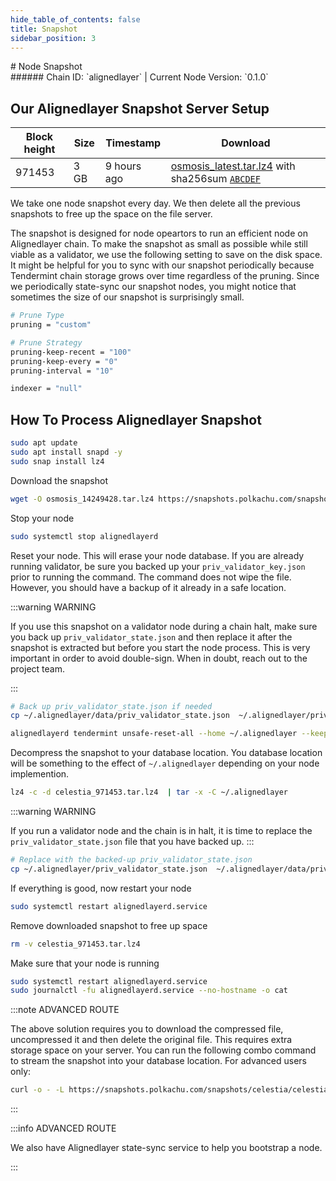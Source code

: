 ```yaml
---
hide_table_of_contents: false
title: Snapshot
sidebar_position: 3
---
```


<div class="h1-with-icon icon-alignedlayer">
# Node Snapshot
</div>
###### Chain ID: `alignedlayer` | Current Node Version: `0.1.0`

## Our Alignedlayer Snapshot Server Setup

| Block height | Size | Timestamp | Download                                                                                         |
|--------------|------|-----------|--------------------------------------------------------------------------------------------------|
| 971453       | 3 GB |9 hours ago| [osmosis_latest.tar.lz4](https://google.com) with sha256sum [`ABCDEF`](https://google.com)       |


We take one node snapshot every day. We then delete all the previous snapshots to free up the space on the file server.

The snapshot is designed for node opeartors to run an efficient node on Alignedlayer chain. To make the snapshot as small as possible while still viable as a validator, we use the following setting to save on the disk space. It might be helpful for you to sync with our snapshot periodically because Tendermint chain storage grows over time regardless of the pruning. Since we periodically state-sync our snapshot nodes, you might notice that sometimes the size of our snapshot is surprisingly small.

```bash title="app.toml"
# Prune Type
pruning = "custom"

# Prune Strategy
pruning-keep-recent = "100"
pruning-keep-every = "0"
pruning-interval = "10"
```

```bash title="config.toml"
indexer = "null"
```

## How To Process Alignedlayer Snapshot
```bash
sudo apt update
sudo apt install snapd -y
sudo snap install lz4
```
Download the snapshot
```bash
wget -O osmosis_14249428.tar.lz4 https://snapshots.polkachu.com/snapshots/osmosis/osmosis_14249428.tar.lz4 --inet4-only
```
Stop your node
```bash
sudo systemctl stop alignedlayerd
```
Reset your node. This will erase your node database. If you are already running validator, be sure you backed up your `priv_validator_key.json` prior to running the command. The command does not wipe the file. However, you should have a backup of it already in a safe location.

:::warning WARNING

If you use this snapshot on a validator node during a chain halt, make sure you back up `priv_validator_state.json` and then replace it after the snapshot is extracted but before you start the node process. This is very important in order to avoid double-sign. When in doubt, reach out to the project team.

:::

```bash
# Back up priv_validator_state.json if needed
cp ~/.alignedlayer/data/priv_validator_state.json  ~/.alignedlayer/priv_validator_state.json

alignedlayerd tendermint unsafe-reset-all --home ~/.alignedlayer --keep-addr-book
```

Decompress the snapshot to your database location. You database location will be something to the effect of `~/.alignedlayer` depending on your node implemention.

```bash
lz4 -c -d celestia_971453.tar.lz4  | tar -x -C ~/.alignedlayer
```

:::warning WARNING

If you run a validator node and the chain is in halt, it is time to replace the `priv_validator_state.json` file that you have backed up.
:::

```bash
# Replace with the backed-up priv_validator_state.json
cp ~/.alignedlayer/priv_validator_state.json  ~/.alignedlayer/data/priv_validator_state.json
```

If everything is good, now restart your node

```bash
sudo systemctl restart alignedlayerd.service
```

Remove downloaded snapshot to free up space

```bash
rm -v celestia_971453.tar.lz4
```

Make sure that your node is running

```bash
sudo systemctl restart alignedlayerd.service
sudo journalctl -fu alignedlayerd.service --no-hostname -o cat
```

:::note ADVANCED ROUTE

The above solution requires you to download the compressed file, uncompressed it and then delete the original file. This requires extra storage space on your server. You can run the following combo command to stream the snapshot into your database location. For advanced users only:
```bash
curl -o - -L https://snapshots.polkachu.com/snapshots/celestia/celestia_971453.tar.lz4 | lz4 -c -d - | tar -x -C ~/.alignedlayer
```

:::


:::info ADVANCED ROUTE

We also have Alignedlayer state-sync service to help you bootstrap a node.

:::
